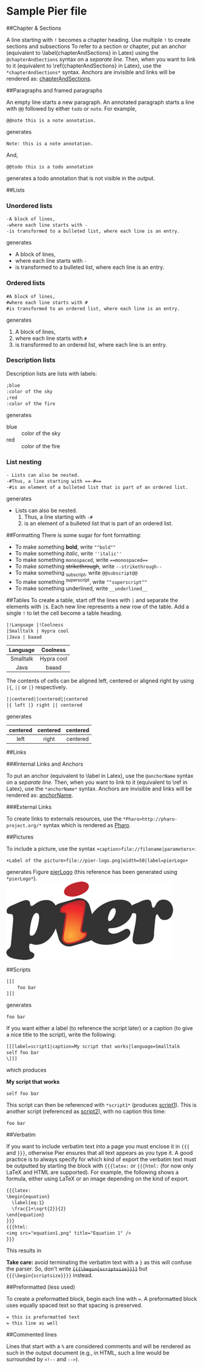 

# Sample Pier file



##Chapter & Sections

A line starting with `!` becomes a chapter heading\. Use multiple `!` to create sections and subsections
<a name="chapterAndSections"></a>
To refer to a section or chapter, put an anchor \(equivalent to \\label\{chapterAndSections\} in Latex\) using the `@chapterAndSections` syntax on a *separate line*\. Then, when you want to link to it \(equivalent to \\ref\{chapterAndSections\} in Latex\), use the `*chapterAndSections*` syntax\. Anchors are invisible and links will be rendered as: [chapterAndSections](#chapterAndSections)\.


##Paragraphs and framed paragraphs

An empty line starts a new paragraph\.
An annotated paragraph starts a line with `@@` followed by either `todo` or `note`\. For example,


```
@@note this is a note annotation.
```


generates



    Note: this is a note annotation.


And,


```
@@todo this is a todo annotation
```


generates a todo annotation that is not visible in the output\.



##Lists



### Unordered lists



```
-A block of lines,
-where each line starts with -
-is transformed to a bulleted list, where each line is an entry.
```


generates


- A block of lines,
- where each line starts with `-`
- is transformed to a bulleted list, where each line is an entry\.



### Ordered lists



```
#A block of lines,
#where each line starts with #
#is transformed to an ordered list, where each line is an entry.
```


generates


1. A block of lines,
2. where each line starts with `#`
3. is transformed to an ordered list, where each line is an entry\.



### Description lists

Description lists are lists with labels:


```
;blue
:color of the sky
;red
:color of the fire
```


generates
<dl><dt>blue
</dt><dd>color of the sky</dd><dt>red
</dt><dd>color of the fire</dd></dl>


### List nesting



```
- Lists can also be nested.
-#Thus, a line starting with ==-#==
-#is an element of a bulleted list that is part of an ordered list.
```


generates


-  Lists can also be nested\.
    1. Thus, a line starting with `-#`
    2. is an element of a bulleted list that is part of an ordered list\.




##Formatting
There is some sugar for font formatting:


- To make something **bold**, write `""bold""`
- To make something *italic*, write `''italic''`
- To make something `monospaced`, write `==monospaced==`
- To make something ~~<del>strikethrough</del>~~, write `--strikethrough--`
- To make something <sub>subscript</sub>, write `@@subscript@@`
- To make something <sup>superscript</sup>, write `^^superscript^^`
- To make something underlined, write `__underlined__`



##Tables
To create a table, start off the lines with `|` and separate the elements with `|`s\. Each new line represents a new row of the table\. Add a single `!` to let the cell become a table heading\.


```
|!Language |!Coolness
|Smalltalk | Hypra cool
|Java | baaad
```




| Language  | Coolness
| :-:| :-:
| Smalltalk  |  Hypra cool
| Java  |  baaad



The contents of cells can be aligned left, centered or aligned right by using `|{`, `||` or `|}` respectively\.


```
||centered||centered||centered
|{ left |} right || centered
```


generates


| centered | centered | centered
| :-:| :-:| :-:
|  left  |  right  |  centered




##Links



###Internal Links and Anchors

<a name="anchorName"></a>
To put an anchor \(equivalent to \\label in Latex\), use the `@anchorName` syntax on a *separate line*\. Then, when you want to link to it \(equivalent to \\ref in Latex\), use the `*anchorName*` syntax\. Anchors are invisible and links will be rendered as: [anchorName](#anchorName)\.


###External Links

To create links to externals resources, use the `*Pharo>http://pharo-project.org/*` syntax which is rendered as [Pharo](http://pharo-project.org/)\.


##Pictures

To include a picture, use the syntax `+caption>file://filename|parameters+`:


```
+Label of the picture>file://pier-logo.png|width=50|label=pierLogo+
```


generates Figure [pierLogo](#pierLogo) \(this reference has been generated using `*pierLogo*`\)\.
<a name="pierLogo"></a>![pierLogo](pier-logo.png "This is the label of the picture")


##Scripts


    [[[
    	foo bar
    ]]]


generates


```
foo bar
```


If you want either a label \(to reference the script later\) or a caption \(to give a nice title to the script\), write the following:


```
[[[label=script1|caption=My script that works|language=Smalltalk
self foo bar
\]]]
```


which produces


<a name="script1"></a>**My script that works**

```smalltalk
self foo bar
```


This script can then be referenced with `*script1*` \(produces [script1](#script1)\)\.
This is another script \(referenced as [script2](#script2)\), with no caption this time:


<a name="script2"></a>

```
foo bar
```




##Verbatim

If you want to include verbatim text into a page you must enclose it in `{{{` and `}}}`, otherwise Pier ensures that all text appears as you type it\.
A good practice is to always specify for which kind of export the verbatim text must be outputted by starting the block with `{{{latex:` or `{{{html:` \(for now only LaTeX and HTML are supported\)\. For example, the following shows a formula, either using LaTeX or an image depending on the kind of export\.


```
{{{latex:
\begin{equation}
  \label{eq:1}
  \frac{1+\sqrt{2}}{2}
\end{equation}
}}}
{{{html:
<img src="equation1.png" title="Equation 1" />
}}}
```


This results in

**Take care:** avoid terminating the verbatim text with a `}` as
this will confuse the parser\. So, don't write ~~<del>`{{{\begin{scriptsize}}}}`</del>~~ but `{{{\begin{scriptsize}}}}` instead\.


##Preformatted \(less used\)

To create a preformatted block, begin each line with `=`\. A preformatted block uses equally spaced text so that spacing is preserved\.


```
= this is preformatted text
= this line as well
```




##Commented lines

Lines that start with a `%` are considered comments and will be rendered as such in the output document \(e\.g\., in HTML, such a line would be surrounded by `<!--` and `-->`\)\.
